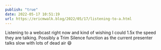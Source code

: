 ```yaml
---
publish: "true"
date: 2022-05-17 10:51:19
url: https://ericmwalk.blog/2022/05/17/listening-to-a.html
---
```

Listening to a webcast right now and kind of wishing I could 1.5x the speed they are talking. Possibly a Trim Silence function as the current presenter talks slow with lots of dead air 😄
